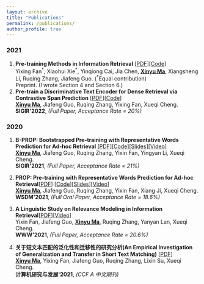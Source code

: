```yaml
---
layout: archive
title: "Publications"
permalink: /publications/
author_profile: true
---
```



### 2021
1. **Pre-training Methods in Information Retrieval** [[PDF](https://arxiv.org/abs/2111.13853)][[Code](https://github.com/Albert-Ma/awesome-pretrained-models-for-information-retrieval)] <br>
Yixing Fan<sup>\*</sup>, Xiaohui Xie<sup>\*</sup>, Yinqiong Cai, Jia Chen, <ins>**Xinyu Ma**</ins>, Xiangsheng Li, Ruqing Zhang, Jiafeng Guo. (<sup>\*</sup>Equal contribution) <br>
Preprint. (I wrote Section 4 and Section 6.) <br> 
2. **Pre-train a Discriminative Text Encoder for Dense Retrieval via Contrastive Span Prediction** [[PDF](https://arxiv.org/abs/2204.10641)][[Code](https://github.com/Albert-Ma/COSTA)]<br>
<ins>**Xinyu Ma**</ins>, Jiafeng Guo, Ruqing Zhang, Yixing Fan, Xueqi Cheng. <br>
**SIGIR'2022**, *(Full Paper, Acceptance Rate = 20%)* <br>

### 2020

1. **B-PROP: Bootstrapped Pre-training with Representative Words Prediction for Ad-hoc Retrieval** [[PDF](https://arxiv.org/abs/2104.09791)][[Code](https://github.com/Albert-Ma/PROP)][[Slides](/files/bprop_slides.pdf)][[Video](https://www.bilibili.com/video/BV1mV411H7du/)] <br>
<ins>**Xinyu Ma**</ins>, Jiafeng Guo, Ruqing Zhang, Yixin Fan, Yingyan Li, Xueqi Cheng. <br>
**SIGIR'2021**, *(Full Paper, Acceptance Rate = 21%)* <br>

2. **PROP: Pre-training with Representative Words Prediction for Ad-hoc Retrieval**[[PDF](https://arxiv.org/abs/2010.10137)] [[Code](https://github.com/Albert-Ma/PROP)][[Slides](/files/prop_slides.pdf)][[Video](https://www.bilibili.com/video/BV1by4y1T7k7/)] <br>
<ins>**Xinyu Ma**</ins>, Jiafeng Guo, Ruqing Zhang, Yixin Fan, Xiang Ji, Xueqi Cheng. <br>
**WSDM'2021**, *(Full Oral Paper, Acceptance Rate = 18.6%)* <br>

3. **A Linguistic Study on Relevance Modeling in Information Retrieval**[[PDF](https://arxiv.org/pdf/2103.00956.pdf)][[Video](https://www.youtube.com/watch?v=7YIGMUGNP4o)]<br>
Yixin Fan, Jiafeng Guo, <ins>**Xinyu Ma**</ins>, Ruqing Zhang, Yanyan Lan, Xueqi Cheng. <br>
**WWW'2021**, *(Full Paper, Acceptance Rate = 20.6%)* <br>

4. **关于短文本匹配的泛化性和迁移性的研究分析(An Empirical Investigation of Generalization and Transfer in Short Text Matching)** [[PDF](https://kns.cnki.net/kcms/detail/detail.aspx?dbcode=CAPJ&dbname=CAPJLAST&filename=JFYZ20210319005&v=8SqcXNnYzq2i5s3YJHmcZ1zpIO4g82y6wVXAD5tSsOUsydOwXWeeEHlwamSCgbEe)] <br>
<ins>**Xinyu Ma**</ins>, Yixing Fan, Jiafeng Guo, Ruqing Zhang, Lixin Su, Xueqi Cheng. <br>
**计算机研究与发展'2021**, *(CCF A 中文期刊)*